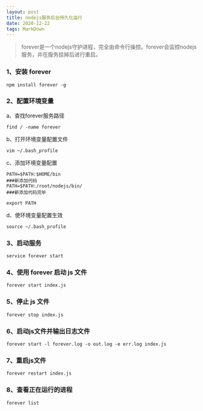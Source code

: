 ```yaml
---
layout: post
title: nodejs服务后台持久化运行
date: 2020-12-22
tags: MarkDown    
---
```


>  forever是一个nodejs守护进程，完全由命令行操控。forever会监控nodejs服务，并在服务挂掉后进行重启。

### 1、安装 forever

```shell
npm install forever -g
```

### 2、配置环境变量

a、查找forever服务路径

```shell
find / -name forever
```

b、打开环境变量配置文件

```shell
vim ~/.bash_profile
```

c、添加环境变量配置

```shell
PATH=$PATH:$HOME/bin
###新添加代码
PATH=$PATH:/root/nodejs/bin/
###新添加代码完毕

export PATH
```

d、使环境变量配置生效

```shell
source ~/.bash_profile
```

### 3、启动服务

```shell
service forever start
```

### 4、使用 forever 启动 js 文件

```shell
forever start index.js
```

### 5、停止 js 文件

```shell
forever stop index.js
```

### 6、启动js文件并输出日志文件

```shell
forever start -l forever.log -o out.log -e err.log index.js
```

### 7、重启js文件

```shell
forever restart index.js
```

### 8、查看正在运行的进程

```shell
forever list
```

